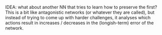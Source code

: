 IDEA: what about another NN that tries to learn how to preserve the first? This
is a bit like antagonistic networks (or whatever they are called), but instead
of trying to come up with harder challenges, it analyses which actions result in
increases / decreases in the (longish-term) error of the network.
